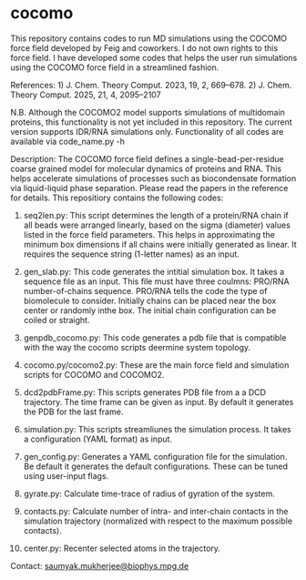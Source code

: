 # cocomo
This repository contains codes to run MD simulations using the COCOMO force field developed by Feig and coworkers. 
I do not own rights to this force field. I have developed some codes that helps the user run simulations using the COCOMO force field in a streamlined fashion.

References: 1) J. Chem. Theory Comput. 2023, 19, 2, 669–678. 2) J. Chem. Theory Comput. 2025, 21, 4, 2095–2107

N.B. Although the COCOMO2 model supports simulations of multidomain proteins, this functionality is not yet included in this repository. The current version supports IDR/RNA simulations only.
Functionality of all codes are available via code_name.py -h

Description:
The COCOMO force field defines a single-bead-per-residue coarse grained model for molecular dynamics of proteins and RNA. This helps accelerate simulations of processes such as biocondensate formation via liquid-liquid phase separation. Please read the papers in the reference for details.
This repositiory contains the following codes:

1. seq2len.py: This script determines the length of a protein/RNA chain if all beads were arranged linearly, based on the sigma (diameter) values listed in the force field parameters. This helps in approximating the minimum box dimensions if all chains were initially generated as linear. It requires the sequence string (1-letter names) as an input.
   
2. gen_slab.py: This code generates the intitial simulation box. It takes a sequence file as an input. This file must have three coulmns: PRO/RNA number-of-chains sequence. PRO/RNA tells the code the type of biomolecule to consider. Initially chains can be placed near the box center or randomly inthe box. The initial chain configuration can be coiled or straight.

3. genpdb_cocomo.py: This code generates a pdb file that is compatible with the way the cocomo scripts deermine system topology. 

4. cocomo.py/cocomo2.py: These are the main force field and simulation scripts for COCOMO and COCOMO2. 

5. dcd2pdbFrame.py: This scripts generates PDB file from a a DCD trajectory. The time frame can be given as input. By default it generates the PDB for the last frame.

6. simulation.py: This scripts streamliunes the simulation process. It takes a configuration (YAML format) as input.

7. gen_config.py: Generates a YAML configuration file for the simulation. Be default it generates the default configurations. These can be tuned using user-input flags.

8. gyrate.py: Calculate time-trace of radius of gyration of the system.

9. contacts.py: Calculate number of intra- and inter-chain contacts in the simulation trajectory (normalized with respect to the maximum possible contacts).

10. center.py: Recenter selected atoms in the trajectory.

Contact: saumyak.mukherjee@biophys.mpg.de
